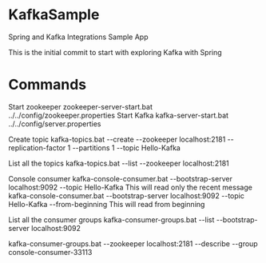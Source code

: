 # KafkaSample
Spring and Kafka Integrations Sample App

This is the initial commit to start with exploring Kafka with Spring

Commands
==================================
Start zookeeper
	zookeeper-server-start.bat ../../config/zookeeper.properties
Start Kafka
	kafka-server-start.bat ../../config/server.properties

Create topic
	kafka-topics.bat --create --zookeeper localhost:2181 --replication-factor 1 --partitions 1 --topic Hello-Kafka
	
List all the topics
	kafka-topics.bat --list --zookeeper localhost:2181
	
Console consumer
	kafka-console-consumer.bat --bootstrap-server localhost:9092 --topic Hello-Kafka
		This will read only the recent message
	kafka-console-consumer.bat --bootstrap-server localhost:9092 --topic Hello-Kafka --from-beginning
		This will read from beginning
		
List all the consumer groups
	kafka-consumer-groups.bat --list --bootstrap-server localhost:9092

kafka-consumer-groups.bat --zookeeper localhost:2181 --describe --group console-consumer-33113
	
